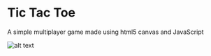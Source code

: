 # Tic Tac Toe 
A simple multiplayer game made using html5 canvas and JavaScript



![alt text](http://url/to/img.png)
